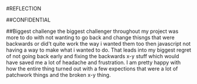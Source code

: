 #REFLECTION

##CONFIDENTIAL

##Biggest challenge
the biggest challenger throughout my project was more to do with not wanting to go back and change thisngs that were backwards or did't quite work the way i wanted them too then javascript not having a way to make what i wanted to do. That leads into my biggest regret of not going back early and fixing the backwards x-y stuff which would have saved me a lot of headache and frustration. I am pretty happy with how the entire thing turned out with a few expections that were a lot of patchwork things and the broken x-y thing. 